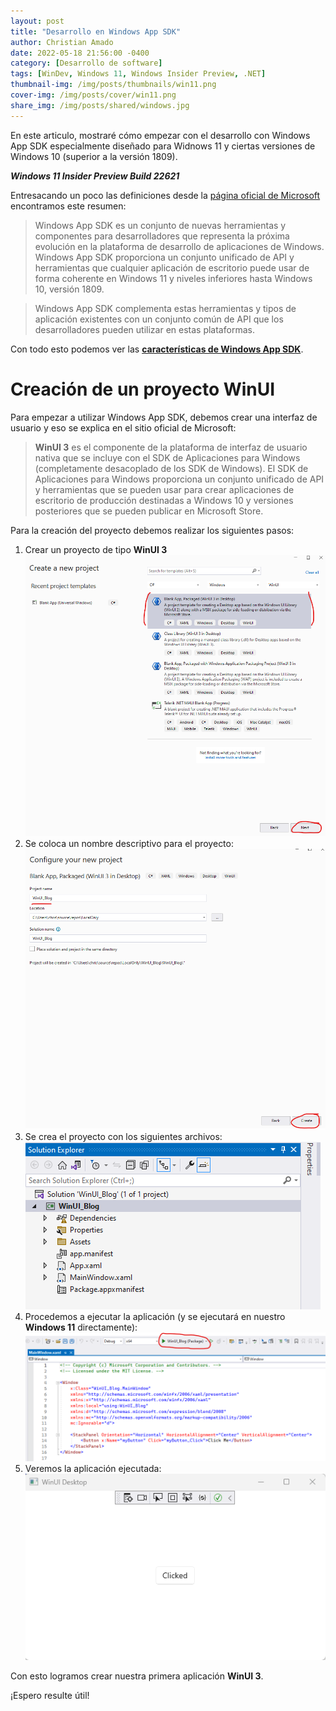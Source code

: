 ```yaml
---
layout: post
title: "Desarrollo en Windows App SDK"
author: Christian Amado
date: 2022-05-18 21:56:00 -0400
category: [Desarrollo de software]
tags: [WinDev, Windows 11, Windows Insider Preview, .NET]
thumbnail-img: /img/posts/thumbnails/win11.png
cover-img: /img/posts/cover/win11.png
share_img: /img/posts/shared/windows.jpg
---
```


En este articulo, mostraré cómo empezar con el desarrollo con Windows App SDK especialmente diseñado para Widnows 11 y ciertas versiones de Windows 10 (superior a la versión 1809).

***Windows 11 Insider Preview Build 22621***

<!--more-->

Entresacando un poco las definiciones desde la [página oficial de Microsoft](https://learn.microsoft.com/es-es/windows/apps/windows-app-sdk/) encontramos este resumen:  

> Windows App SDK es un conjunto de nuevas herramientas y componentes para desarrolladores que representa la próxima evolución en la plataforma de desarrollo de aplicaciones de Windows. Windows App SDK proporciona un conjunto unificado de API y herramientas que cualquier aplicación de escritorio puede usar de forma coherente en Windows 11 y niveles inferiores hasta Windows 10, versión 1809.  

> Windows App SDK complementa estas herramientas y tipos de aplicación existentes con un conjunto común de API que los desarrolladores pueden utilizar en estas plataformas.  

Con todo esto podemos ver las [**características de Windows App SDK**](https://learn.microsoft.com/es-es/windows/apps/windows-app-sdk/#windows-app-sdk-features).

# Creación de un proyecto WinUI
Para empezar a utilizar Windows App SDK, debemos crear una interfaz de usuario y eso se explica en el sitio oficial de Microsoft:  

> **WinUI 3** es el componente de la plataforma de interfaz de usuario nativa que se incluye con el SDK de Aplicaciones para Windows (completamente desacoplado de los SDK de Windows). El SDK de Aplicaciones para Windows proporciona un conjunto unificado de API y herramientas que se pueden usar para crear aplicaciones de escritorio de producción destinadas a Windows 10 y versiones posteriores que se pueden publicar en Microsoft Store.  

Para la creación del proyecto debemos  realizar los siguientes pasos:
1. Crear un proyecto de tipo **WinUI 3**
![](/img/posts/2022/05/18/1.png)
2. Se coloca un nombre descriptivo para el proyecto:
![](/img/posts/2022/05/18/2.png)
3. Se crea el proyecto con los siguientes archivos:
![](/img/posts/2022/05/18/3.png)
4. Procedemos a ejecutar la aplicación (y se ejecutará en nuestro **Windows 11** directamente):
![](/img/posts/2022/05/18/4.png)
5. Veremos la aplicación ejecutada:
![](/img/posts/2022/05/18/5.png)

Con esto logramos crear nuestra primera aplicación **WinUI 3**.

¡Espero resulte útil!
